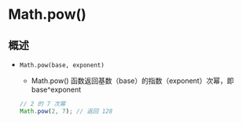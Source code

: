 # Math.pow()

## 概述

+ `Math.pow(base, exponent)`

  + Math.pow() 函数返回基数（base）的指数（exponent）次幂，即 base^exponent

  ```js
  // 2 的 7 次幂
  Math.pow(2, 7); // 返回 128
  ```
